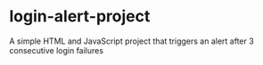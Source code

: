 # login-alert-project
A simple HTML and JavaScript project that triggers an alert after 3 consecutive login failures
